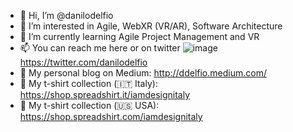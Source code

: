 - 👋 Hi, I’m @danilodelfio
- 👀 I’m interested in Agile, WebXR (VR/AR), Software Architecture
- 🌱 I’m currently learning Agile Project Management and VR
- 📫 You can reach me here or on twitter ![image](https://user-images.githubusercontent.com/578916/114169192-89d7ca80-9931-11eb-8c2f-1e48ce7bd4a4.png)
 https://twitter.com/danilodelfio 
- 📄 My personal blog on Medium: http://ddelfio.medium.com/
- 👕 My t-shirt collection (🇮🇹 Italy): https://shop.spreadshirt.it/iamdesignitaly 
- 👕 My t-shirt collection (🇺🇸 USA): https://shop.spreadshirt.com/iamdesignitaly

<!---
danilodelfio/danilodelfio is a ✨ special ✨ repository because its `README.md` (this file) appears on your GitHub profile.
You can click the Preview link to take a look at your changes.
--->
